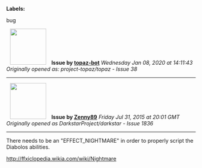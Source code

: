 **Labels:**

bug



<a href="https://github.com/topaz-bot"><img src="https://avatars3.githubusercontent.com/u/59651103?v=4" width="96" height="96" hspace="10"></img></a> **Issue by [topaz-bot](https://github.com/topaz-bot)**
_Wednesday Jan 08, 2020 at 14:11:43_
_Originally opened as: project-topaz/topaz - Issue 38_

----

<a href="https://github.com/Zenny89"><img src="https://avatars0.githubusercontent.com/u/12732496?v=4"  width="96" height="96" hspace="10"></img></a> **Issue by [Zenny89](https://github.com/Zenny89)**
_Friday Jul 31, 2015 at 20:01 GMT_
_Originally opened as DarkstarProject/darkstar - Issue 1836_

----

There needs to be an "EFFECT_NIGHTMARE" in order to properly script the Diabolos abilities.

http://ffxiclopedia.wikia.com/wiki/Nightmare



